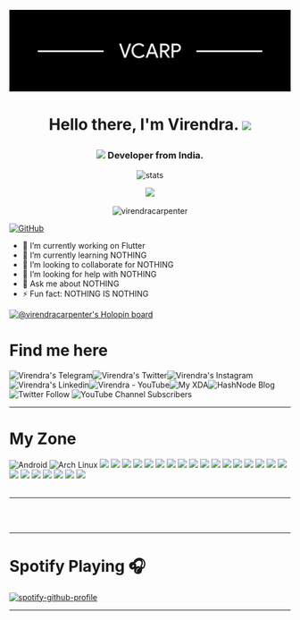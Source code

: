 <p align="center"> <img src="vcarp cover github.png" alt="me!"/></p>

# <p align="center">Hello there, I'm Virendra. <img src="https://media.giphy.com/media/p4NLw3I4U0idi/giphy.gif" width="50"> </p>
### <p align="center"><img src="https://media3.giphy.com/media/vmQAsNXEgvItJxpgL4/giphy.gif" width="100"> Developer from India.</p>
<p align="center"> <img src="https://github-readme-stats.vercel.app/api?username=virendracarpenter&theme=dark&show_icons=true" alt="stats"/><br></p>
<p align="center"> <img src="https://github-readme-streak-stats.herokuapp.com/?user=virendracarpenter&theme=dark"/></p>

<p align="center"> <img src="https://komarev.com/ghpvc/?username=virendracarpenter" alt="virendracarpenter" /></p>

[![GitHub](https://img.shields.io/badge/dynamic/json?logo=github&label=GitHub+Followers&labelColor=282c34&color=181717&query=%24.data.totalSubs&url=https%3A%2F%2Fapi.spencerwoo.com%2Fsubstats%2F%3Fsource%3Dgithub%26queryKey%3Dvirendracarpenter&longCache=true)](https://github.com/virendracarpenter) 

  <ul>
<li> 🔭 I’m currently working on Flutter </li>
<li> 🌱 I’m currently learning NOTHING </li>
<li> 👯 I’m looking to collaborate for NOTHING </li>
<li> 🤔 I’m looking for help with NOTHING </li>
<li> 💬 Ask me about NOTHING </li>
<li> ⚡ Fun fact: NOTHING IS NOTHING </li>
    </ul>
  
[![@virendracarpenter's Holopin board](https://holopin.io/api/user/board?user=virendracarpenter)](https://holopin.io/@virendracarpenter)

# Find me here

<img align="left" alt="Virendra's Telegram" src="https://img.shields.io/badge/Telegram-2CA5E0?style=for-the-badge&logo=telegram&logoColor=white" href="https://t.me/vcarp"/><img align="left" alt="Virendra's Twitter" src="https://img.shields.io/badge/Twitter-1DA1F2?style=for-the-badge&logo=twitter&logoColor=white" href="https://twitter.com/veecarpenter"/><img align="left" alt="Virendra's Instagram" src="https://img.shields.io/badge/Instagram-E4405F?style=for-the-badge&logo=instagram&logoColor=white" href="https://www.instagram.com/virendra_carpenter/"/><img align="left" alt="Virendra's Linkedin" src="https://img.shields.io/badge/LinkedIn-0077B5?style=for-the-badge&logo=linkedin&logoColor=white" href="https://www.linkedin.com/in/virendracarpenter/"/><img align="left" alt="Virendra - YouTube" src="https://img.shields.io/badge/YouTube-FF0000?style=for-the-badge&logo=youtube&logoColor=white" href="https://www.youtube.com/channel/UCiNt1V4WSLB0hLUy4pSDynw/"/><img align="left" alt="My XDA" src="https://img.shields.io/badge/xda%20developers-2DAAE9?style=for-the-badge&logo=xda-developers&logoColor=white" href="https://forum.xda-developers.com/m/virendra_carpenter.10819621/"/><img align="left" alt="HashNode Blog" src="https://img.shields.io/badge/Hashnode-2962FF?style=for-the-badge&logo=hashnode&logoColor=white" href="https://codecompilers.hashnode.dev/"/> 
<br><br>
![Twitter Follow](https://img.shields.io/twitter/follow/veecarpenter?style=for-the-badge) ![YouTube Channel Subscribers](https://img.shields.io/youtube/channel/subscribers/UCiNt1V4WSLB0hLUy4pSDynw?style=for-the-badge)

</p>

---

# My Zone

![Android](https://img.shields.io/badge/Android-3DDC84?style=for-the-badge&logo=android&logoColor=white) 
![Arch Linux](https://img.shields.io/badge/Arch_Linux-1793D1?style=for-the-badge&logo=arch-linux&logoColor=white) 
![](https://img.shields.io/badge/Fedora-294172?style=for-the-badge&logo=fedora&logoColor=white) 
![](https://img.shields.io/badge/lineageos-167C80?style=for-the-badge&logo=lineageos&logoColor=white) 
![](https://img.shields.io/badge/Python-3776AB?style=for-the-badge&logo=python&logoColor=white) 
![](https://img.shields.io/badge/HTML5-E34F26?style=for-the-badge&logo=html5&logoColor=white) 
![](https://img.shields.io/badge/CSS3-1572B6?style=for-the-badge&logo=css3&logoColor=white)
![](https://img.shields.io/badge/JavaScript-F7DF1E?style=for-the-badge&logo=javascript&logoColor=black)
![](https://img.shields.io/badge/C%2B%2B-00599C?style=for-the-badge&logo=c%2B%2B&logoColor=white)
![](https://img.shields.io/badge/Java-ED8B00?style=for-the-badge&logo=java&logoColor=white)
![](https://img.shields.io/badge/Dart-0175C2?style=for-the-badge&logo=dart&logoColor=white)
![](https://img.shields.io/badge/Shell_Script-121011?style=for-the-badge&logo=gnu-bash&logoColor=white)
![](https://img.shields.io/badge/Flutter-02569B?style=for-the-badge&logo=flutter&logoColor=white)
![](https://img.shields.io/badge/MySQL-00000F?style=for-the-badge&logo=mysql&logoColor=white)
![](https://img.shields.io/badge/Amazon_AWS-232F3E?style=for-the-badge&logo=amazon-aws&logoColor=white)
![](https://img.shields.io/badge/TensorFlow-FF6F00?style=for-the-badge&logo=tensorflow&logoColor=white)
![](https://img.shields.io/badge/Heroku-430098?style=for-the-badge&logo=heroku&logoColor=white)
![](https://img.shields.io/badge/Nextcloud-0082C9?style=for-the-badge&logo=Nextcloud&logoColor=white)
![](https://img.shields.io/badge/MariaDB-003545?style=for-the-badge&logo=mariadb&logoColor=white)
![](https://img.shields.io/badge/Adobe%20Illustrator-FF9A00?style=for-the-badge&logo=adobe%20illustrator&logoColor=white)
![](https://img.shields.io/badge/Figma-F24E1E?style=for-the-badge&logo=figma&logoColor=white)
![](https://img.shields.io/badge/gimp-5C5543?style=for-the-badge&logo=gimp&logoColor=white)
![](https://img.shields.io/badge/Inkscape-000000?style=for-the-badge&logo=Inkscape&logoColor=white)
![](https://img.shields.io/badge/VIM-%2311AB00.svg?&style=for-the-badge&logo=vim&logoColor=white)
![](https://img.shields.io/badge/Visual_Studio_Code-0078D4?style=for-the-badge&logo=visual%20studio%20code&logoColor=white)
![](https://img.shields.io/badge/GIT-E44C30?style=for-the-badge&logo=git&logoColor=white)
<br><br>


---

<br><br>

---      
                                                                                                                         
# Spotify Playing 🎧                                                                                                                        
               
[![spotify-github-profile](https://spotify-github-profile.vercel.app/api/view?uid=31em2kzeeu5yksdlb5nzytlhkge4&cover_image=true&theme=novatorem&show_offline=false&bar_color=53b14f&bar_color_cover=false)](https://github.com/kittinan/spotify-github-profile)
                                                                                                                                                
---
